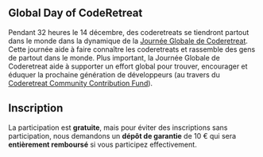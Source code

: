 ## Global Day of CodeRetreat

Pendant 32 heures le 14 décembre, des coderetreats se tiendront partout dans le monde dans la dynamique de la [Journée Globale de Coderetreat](http://globalday.coderetreat.org). Cette journée aide à faire connaître les coderetreats et rassemble des gens de partout dans le monde. Plus important, la Journée Globale de Coderetreat aide à supporter un effort global pour trouver, encourager et éduquer la prochaine génération de développeurs (au travers du [Coderetreat Community Contribution Fund](http://coderetreat.org/about/c3f)).

## Inscription

La participation est **gratuite**, mais pour éviter des inscriptions sans participation, nous demandons un **dépôt de garantie** de 10 € qui sera **entièrement remboursé** si vous participez effectivement.
